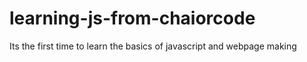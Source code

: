# learning-js-from-chaiorcode
Its the first time to learn the basics of javascript and webpage making
